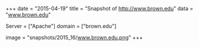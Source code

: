 
+++
date = "2015-04-19"
title = "Snapshot of http://www.brown.edu"
data = "www.brown.edu"

Server = ["Apache"]
domain = ["brown.edu"]

  image = "snapshots/2015_16/www.brown.edu.png"
+++
#
